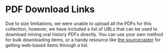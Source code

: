 # PDF Download Links

Due to size limitations, we were unable to upload all the PDFs for this collection, however, we have included a list of URLs that can be used to download mining oral history PDFs directly.
You can use your own method for bulk downloading items, or a handy resource like [the sourcecaster](https://datapraxis.github.io/sourcecaster/) for getting web-based items through a list.
